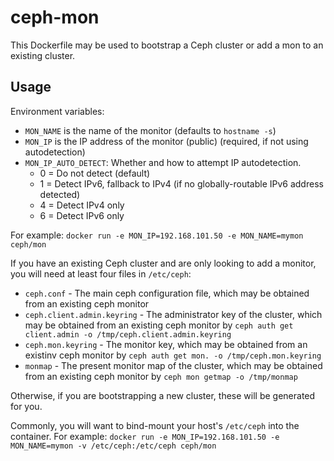 ceph-mon
========

This Dockerfile may be used to bootstrap a Ceph cluster or add a mon to an existing cluster.


Usage
-----

Environment variables:

*  `MON_NAME` is the name of the monitor (defaults to `hostname -s`)
*  `MON_IP` is the IP address of the monitor (public) (required, if not using autodetection)
*  `MON_IP_AUTO_DETECT`: Whether and how to attempt IP autodetection.  
    *  0 = Do not detect (default)
    *  1 = Detect IPv6, fallback to IPv4 (if no globally-routable IPv6 address detected)
    *  4 = Detect IPv4 only
    *  6 = Detect IPv6 only

For example:
`docker run -e MON_IP=192.168.101.50 -e MON_NAME=mymon ceph/mon`

If you have an existing Ceph cluster and are only looking to add a monitor, you will need at least four files in `/etc/ceph`:
*  `ceph.conf` - The main ceph configuration file, which may be obtained from an existing ceph monitor
*  `ceph.client.admin.keyring` - The administrator key of the cluster, which may be obtained from an existing ceph monitor by `ceph auth get client.admin -o /tmp/ceph.client.admin.keyring`
*  `ceph.mon.keyring` - The monitor key, which may be obtained from an existinv ceph monitor by `ceph auth get mon. -o /tmp/ceph.mon.keyring`
*  `monmap` - The present monitor map of the cluster, which may be obtained from an existing ceph monitor by `ceph mon getmap -o /tmp/monmap`

Otherwise, if you are bootstrapping a new cluster, these will be generated for you.

Commonly, you will want to bind-mount your host's `/etc/ceph` into the container.  For example:
`docker run -e MON_IP=192.168.101.50 -e MON_NAME=mymon -v /etc/ceph:/etc/ceph ceph/mon`


